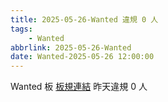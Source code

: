 ```yaml
---
title: 2025-05-26-Wanted 違規 0 人
tags:
    - Wanted
abbrlink: 2025-05-26-Wanted
date: Wanted-2025-05-26 12:00:00
---
```

Wanted 板 [板規連結](https://www.ptt.cc/bbs/Wanted/M.1608829773.A.D3B.html)
昨天違規 0 人
